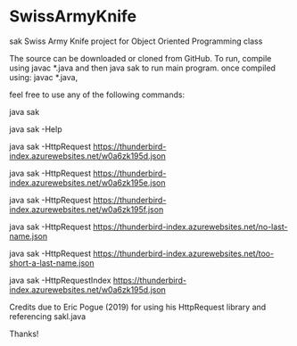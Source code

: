 # SwissArmyKnife

sak Swiss Army Knife project for Object Oriented Programming class

The source can be downloaded or cloned from GitHub.
To run, compile using javac *.java and then java sak to run main program.
once compiled using:
javac *.java,

feel free to use any of the following commands:
  
  java sak
  
  java sak -Help
  
  java sak -HttpRequest https://thunderbird-index.azurewebsites.net/w0a6zk195d.json
  
  java sak -HttpRequest https://thunderbird-index.azurewebsites.net/w0a6zk195e.json
  
  java sak -HttpRequest https://thunderbird-index.azurewebsites.net/w0a6zk195f.json
  
  java sak -HttpRequest https://thunderbird-index.azurewebsites.net/no-last-name.json
  
  java sak -HttpRequest https://thunderbird-index.azurewebsites.net/too-short-a-last-name.json
  
  java sak -HttpRequestIndex https://thunderbird-index.azurewebsites.net/w0a6zk195d.json

Credits due to Eric Pogue (2019) for using his HttpRequest library and referencing sakl.java 

Thanks!
